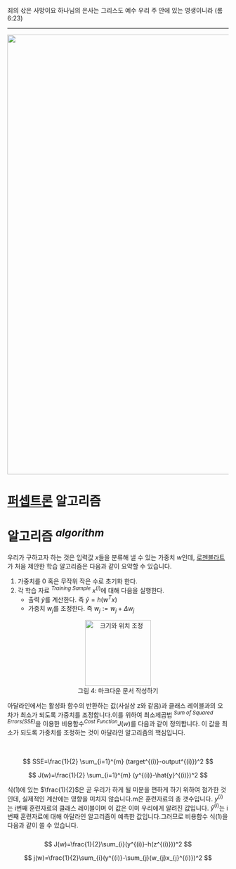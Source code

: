 죄의 삯은 사망이요 하나님의 은사는 그리스도 예수 우리 주 안에 있는 영생이니라 (롬6:23)

----
<center><img src="https://github.com/idebtor/DSpy/blob/cab9662b5ff01661ef8034289c92287d02b8e1ed/images/chap2/markdown_tutorial.jpg?raw=true" width=1000></center>

# [퍼셉트론](https://ko.wikipedia.org/wiki/%ED%8D%BC%EC%85%89%ED%8A%B8%EB%A1%A0) 알고리즘

# 알고리즘  <sup>_algorithm_</sup>

우리가 구하고자 하는 것은 입력값 $x$들을 분류해 낼 수 있는 가중치 $w$인데, [로젠블라트](https://ko.wikipedia.org/wiki/%ED%94%84%EB%9E%91%ED%81%AC_%EB%A1%9C%EC%A0%A0%EB%B8%94%EB%9E%AB)가 처음 제안한 학습 알고리즘은 다음과 같이 요약할 수 있습니다.

1. 가중치를 0 혹은 무작위 작은 수로 초기화 한다.
2. 각 학습 자료 <sup>_Training Sample_</sup> $x^{(i)}$에 대해 다음을 실행한다.
    * 출력 $\hat{y}$를 계산한다. 즉 $\hat{y}=h(w^{T}x)$
    * 가중치 $w_{j}$를 조정한다. 즉 $w_{j}:=w_{j}+\Delta w_{j}$  
    
<center><img src="https://github.com/idebtor/KMOOC-ML/blob/master/ipynb/images/joyai/person.png?raw=true" width=150 title="크기와 위치 조정"></center>
<center>그림 4: 마크다운 문서 작성하기 </center>

아달라인에서는 활성화 함수의 반환하는 값(사실상 z와 같음)과 클래스 레이블과의 오차가 최소가 되도록 가중치를 조정합니다.이를 위하여 최소제곱법 <sup>_Sum of Squared Errors(SSE)_</sup>을 이용한 비용함수<sup>_Cost Function_</sup>$J(w)$를 다음과 같이 정의합니다. 이 값을 최소가 되도록 가중치를 조정하는 것이 아달라인 알고리즘의 핵심입니다.  
<br> <br>

$$
SSE=\frac{1}{2} \sum_{i=1}^{m} (target^{(i)}-output^{(i)})^2 
$$ 

$$
J(w)=\frac{1}{2} \sum_{i=1}^{m} (y^{(i)}-\hat{y}^{(i)})^2
$$

식(1)에 있는 $\frac{1}{2}$은 곧 우리가 하게 될 미분을 편하게 하기 위하여 첨가한 것인데, 실제적인 계산에는 영향을 미치지 않습니다.m은 훈련자료의 총 갯수입니다. $y^{(i)}$는 i번째 훈련자료의 클래스 레이블이며 이 값은 이미 우리에게 알려진 값입니다. $\hat{y}^{(i)}$는 i번째 훈련자료에 대해 아달라인 알고리즘이 예측한 값입니다.그러므로 비용함수 식(1)을 다음과 같이 쓸 수 있습니다.
<br><br>
$$
J(w)=\frac{1}{2}\sum_{i}(y^{(i)}-h(z^{(i)}))^2
$$

$$
j(w)=\frac{1}{2}\sum_{i}(y^{(i)}-\sum_{j}(w_{j}x_{j}^{(i)})^2
$$
